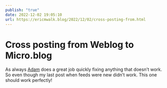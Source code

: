 ```yaml
---
publish: "true"
date: 2022-12-02 19:05:10
url: https://ericmwalk.blog/2022/12/02/cross-posting-from.html
---
```


# Cross posting from Weblog to Micro.blog
<p>As always <a href="https://adam.omg.lol/">Adam</a> does a great job quickly fixing anything that doesn’t work. So even though my last post when feeds were new didn’t work. This one should work perfectly! </p>

